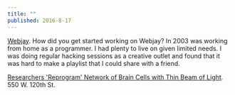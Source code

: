 ```yaml
---
title: ""
published: 2016-8-17
---
```




<a href="https://www.indiehackers.com/businesses/webjay" target="_blank">Webjay</a>. How did you get started working on Webjay? In 2003 was working from home as a programmer. I had plenty to live on given limited needs. I was doing regular hacking sessions as a creative outlet and found that it was hard to make a playlist that I could share with a friend.




<a href="http://datascience.columbia.edu/researchers-reprogram-network-brain-cells-light" target="_blank">Researchers 'Reprogram' Network of Brain Cells with Thin Beam of Light</a>. 550 W. 120th St.

